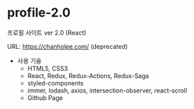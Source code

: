# profile-2.0
프로필 사이트 ver 2.0 (React)

URL: https://chanholee.com/ (deprecated)

- 사용 기술
  - HTML5, CSS3
  - React, Redux, Redux-Actions, Redux-Saga
  - styled-components
  - immer, lodash, axios, intersection-observer, react-scroll
  - Github Page
